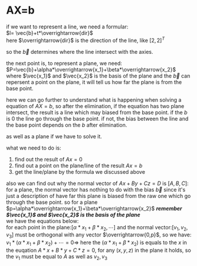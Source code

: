 # AX=b

if we want to represent a line, we need a formular:  
$l= \vec{b}+t*\overrightarrow{dir}$  
here $\overrightarrow{dir}$ is the direction of the line, like $[2,2]^T$

so the $\vec{b}$ determines where the line intersect with the axies.  

the next point is, to represent a plane, we need:  
$P=\vec{b}+\alpha*\overrightarrow{x_1}+\beta*\overrightarrow{x_2}$ where $\vec{x_1}$ and $\vec{x_2}$ is the basis of the plane and the $\vec{b}$ can repersent a point on the plane, it will tell us how far the plane is from the base point.

here we can go further to understand what is happening when solving a equation of $AX=b$, so after the elimination, if the equation has two plane intersect, the result is a line which may biased from the base point. if the $b$ is $0$ the line go through the base point. if not, the bias between the line and the base point depends on the $b$ after elimination.

as well as a plane if we have to solve it.

what we need to do is:  
1. find out the result of $Ax=0$
2. find out a point on the plane/line of the result $Ax=b$
3. get the line/plane by the formula we discussed above
   
also we can find out why the normal vector of $Ax+By+Cz=D$ is $[A,B,C]$:  
for a plane, the normal vector has nothing to do with the bias $\vec{b}$ since it's just a description of have far this plane is biased from the raw one which go through the base point.
so for a plane $p=\alpha*\overrightarrow{x_1}+\beta*\overrightarrow{x_2}$  ***remember $\vec{x_1}$ and $\vec{x_2}$ is the basis of the plane***  
we have the equations below:  
for each point in the plane:$[\alpha*x_1+\beta*x_2,\cdots]$
and the normal vector:$[v_1,v_2,v_3]$ must be orthogonal with any vector $\overrightarrow{0,p}$, so we have:  
$v_1*(\alpha*x_1+\beta*x_2)+\cdots=0\Rightarrow$  here the $(\alpha*x_1+\beta*x_2)$ is equals to the $x$ in the euqation $A*x+B*y+C*z=0$, for any $(x,y,z)$ in the plane it holds, so the $v_1$ must be equal to $A$ as well as $v_2,v_3$

